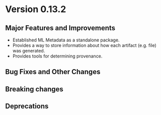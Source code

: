 
# Version 0.13.2

## Major Features and Improvements

* Established ML Metadata as a standalone package.
* Provides a way to store information about how each artifact (e.g. file) was
  generated.
* Provides tools for determining provenance.

## Bug Fixes and Other Changes

## Breaking changes

## Deprecations
